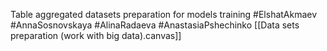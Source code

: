 Table aggregated datasets preparation for models training
#ElshatAkmaev #AnnaSosnovskaya #AlinaRadaeva #AnastasiaPshechinko 
[[Data sets preparation (work with big data).canvas]]
